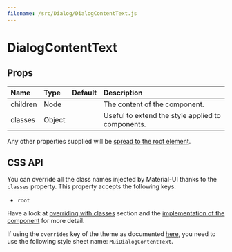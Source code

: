 ```yaml
---
filename: /src/Dialog/DialogContentText.js
---
```


<!--- This documentation is automatically generated, do not try to edit it. -->

# DialogContentText



## Props

| Name | Type | Default | Description |
|:-----|:-----|:--------|:------------|
| children | Node |  | The content of the component. |
| classes | Object |  | Useful to extend the style applied to components. |

Any other properties supplied will be [spread to the root element](/guides/api#spread).

## CSS API

You can override all the class names injected by Material-UI thanks to the `classes` property.
This property accepts the following keys:
- `root`

Have a look at [overriding with classes](/customization/overrides#overriding-with-classes) section
and the [implementation of the component](https://github.com/callemall/material-ui/tree/v1-beta/src/Dialog/DialogContentText.js)
for more detail.

If using the `overrides` key of the theme as documented
[here](/customization/themes#customizing-all-instances-of-a-component-type),
you need to use the following style sheet name: `MuiDialogContentText`.

